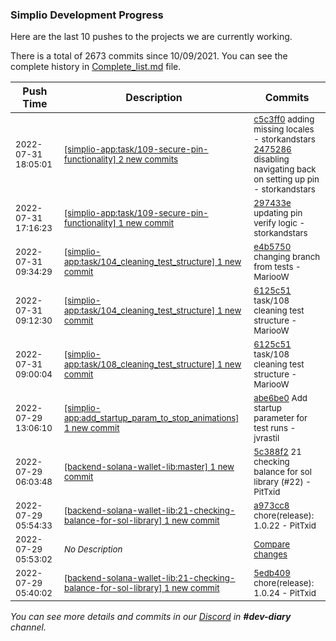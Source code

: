
### Simplio Development Progress

Here are the last 10 pushes to the projects we are currently working.

There is a total of 2673 commits since 10/09/2021. You can see the complete history in
 [Complete_list.md](Complete_list.md) file.

| Push Time | Description | Commits |
| --- | --- | --- |
| <sub>2022-07-31 18:05:01</sub> | <sub>[[simplio-app:task/109\-secure\-pin\-functionality] 2 new commits](https://github.com/SimplioOfficial/simplio-app/compare/297433e2c54f...2475286fc4dd)</sub> | <sub>[c5c3ff0](https://github.com/SimplioOfficial/simplio-app/commit/c5c3ff05beffa841fdb4dacd4f969fe2f7ac6775) adding missing locales - storkandstars<br>[2475286](https://github.com/SimplioOfficial/simplio-app/commit/2475286fc4dde713ee9a0f7c3bfaca13d9a231e2) disabling navigating back on setting up pin - storkandstars</sub> |
| <sub>2022-07-31 17:16:23</sub> | <sub>[[simplio-app:task/109\-secure\-pin\-functionality] 1 new commit](https://github.com/SimplioOfficial/simplio-app/commit/297433e2c54f49e43a6048ac5b1687a012c04f26)</sub> | <sub>[297433e](https://github.com/SimplioOfficial/simplio-app/commit/297433e2c54f49e43a6048ac5b1687a012c04f26) updating pin verify logic - storkandstars</sub> |
| <sub>2022-07-31 09:34:29</sub> | <sub>[[simplio-app:task/104\_cleaning\_test\_structure] 1 new commit](https://github.com/SimplioOfficial/simplio-app/commit/e4b57507f706f88deda5adf82514040c308c7870)</sub> | <sub>[e4b5750](https://github.com/SimplioOfficial/simplio-app/commit/e4b57507f706f88deda5adf82514040c308c7870) changing branch from tests - MariooW</sub> |
| <sub>2022-07-31 09:12:30</sub> | <sub>[[simplio-app:task/104\_cleaning\_test\_structure] 1 new commit](https://github.com/SimplioOfficial/simplio-app/commit/6125c51635df74f4b8b5d316fbade907af86f7f2)</sub> | <sub>[6125c51](https://github.com/SimplioOfficial/simplio-app/commit/6125c51635df74f4b8b5d316fbade907af86f7f2) task/108 cleaning test structure - MariooW</sub> |
| <sub>2022-07-31 09:00:04</sub> | <sub>[[simplio-app:task/108\_cleaning\_test\_structure] 1 new commit](https://github.com/SimplioOfficial/simplio-app/commit/6125c51635df74f4b8b5d316fbade907af86f7f2)</sub> | <sub>[6125c51](https://github.com/SimplioOfficial/simplio-app/commit/6125c51635df74f4b8b5d316fbade907af86f7f2) task/108 cleaning test structure - MariooW</sub> |
| <sub>2022-07-29 13:06:10</sub> | <sub>[[simplio-app:add\_startup\_param\_to\_stop\_animations] 1 new commit](https://github.com/SimplioOfficial/simplio-app/commit/abe6be0157e3e4b2eca00bf5299fc23d74b99b3b)</sub> | <sub>[abe6be0](https://github.com/SimplioOfficial/simplio-app/commit/abe6be0157e3e4b2eca00bf5299fc23d74b99b3b) Add startup parameter for test runs - jvrastil</sub> |
| <sub>2022-07-29 06:03:48</sub> | <sub>[[backend-solana-wallet-lib:master] 1 new commit](https://github.com/SimplioOfficial/backend-solana-wallet-lib/commit/5c388f2f0fe7eb24b475eaaa1b546680300cf612)</sub> | <sub>[5c388f2](https://github.com/SimplioOfficial/backend-solana-wallet-lib/commit/5c388f2f0fe7eb24b475eaaa1b546680300cf612) 21 checking balance for sol library (#22) - PitTxid</sub> |
| <sub>2022-07-29 05:54:33</sub> | <sub>[[backend-solana-wallet-lib:21\-checking\-balance\-for\-sol\-library] 1 new commit](https://github.com/SimplioOfficial/backend-solana-wallet-lib/commit/a973cc893ca3417adffaa7bff005bc5b8f68aba0)</sub> | <sub>[a973cc8](https://github.com/SimplioOfficial/backend-solana-wallet-lib/commit/a973cc893ca3417adffaa7bff005bc5b8f68aba0) chore(release): 1.0.22 - PitTxid</sub> |
| <sub>2022-07-29 05:53:02</sub> | <sub>_No Description_</sub> | <sub>[Compare changes](https://github.com/SimplioOfficial/backend-solana-wallet-lib/compare/5edb409327af...a050be8123bc)</sub> |
| <sub>2022-07-29 05:40:02</sub> | <sub>[[backend-solana-wallet-lib:21\-checking\-balance\-for\-sol\-library] 1 new commit](https://github.com/SimplioOfficial/backend-solana-wallet-lib/commit/5edb409327af2733539a55c013f5b4b281cd74a7)</sub> | <sub>[5edb409](https://github.com/SimplioOfficial/backend-solana-wallet-lib/commit/5edb409327af2733539a55c013f5b4b281cd74a7) chore(release): 1.0.24 - PitTxid</sub> |

_You can see more details and commits in our [Discord](https://discord.gg/aKhjuwZmdP) in **#dev-diary** channel._
